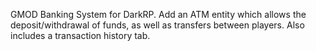 GMOD Banking System for DarkRP.
Add an ATM entity which allows the deposit/withdrawal of funds, as well as transfers between players.
Also includes a transaction history tab.